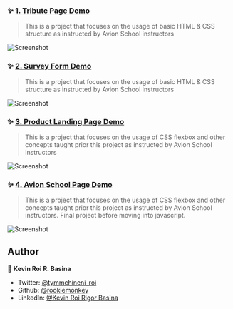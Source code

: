 ### ✨ [1. Tribute Page Demo](https://krrb-prod-tribute-page.netlify.app/)

> This is a project that focuses on the usage of basic HTML & CSS structure as instructed by Avion School instructors

![Screenshot](https://res.cloudinary.com/promises/image/upload/v1603446962/avion-tribute_page.png)


### ✨ [2. Survey Form Demo](https://krrb-prod-survey-form.netlify.app/)

> This is a project that focuses on the usage of basic HTML & CSS structure as instructed by Avion School instructors

![Screenshot](https://res.cloudinary.com/promises/image/upload/v1603446585/avion-survey_form.png)


### ✨ [3. Product Landing Page Demo](https://krrb-prod-product-landing-page.netlify.app/)

> This is a project that focuses on the usage of CSS flexbox and other concepts taught prior this project as instructed by Avion School instructors

![Screenshot](https://res.cloudinary.com/promises/image/upload/v1604471485/avion-product_landing_tx6slu.png)


### ✨ [4. Avion School Page Demo](https://krrb-prod-avionschool.netlify.app/)

> This is a project that focuses on the usage of CSS flexbox and other concepts taught prior this project as instructed by Avion School instructors. Final project before moving into javascript.

![Screenshot](https://res.cloudinary.com/promises/image/upload/v1604581833/avion-avion_school_eybqk8.png)


## Author

👤 **Kevin Roi R. Basina**

* Twitter: [@tymmchineni\_roi](https://twitter.com/tymmchineni_roi)
* Github: [@rookiemonkey](https://github.com/rookiemonkey)
* LinkedIn: [@Kevin Roi Rigor Basina](https://ph.linkedin.com/in/kevin-roi-rigor-basina-668136185)
